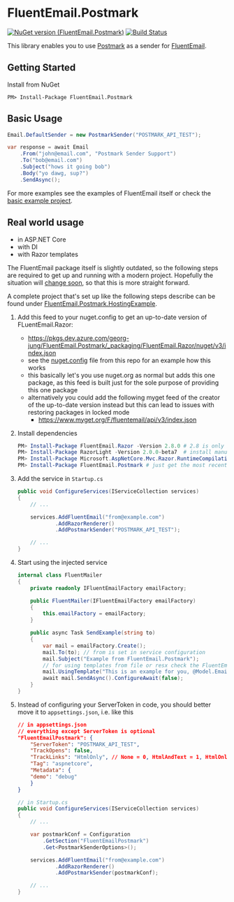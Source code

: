 # FluentEmail.Postmark

[![NuGet version (FluentEmail.Postmark)](https://img.shields.io/nuget/v/FluentEmail.Postmark.svg?style=flat)](https://www.nuget.org/packages/FluentEmail.Postmark/)
[![Build Status](https://dev.azure.com/georg-jung/FluentEmail.Postmark/_apis/build/status/georg-jung.FluentEmail.Postmark?branchName=master)](https://dev.azure.com/georg-jung/FluentEmail.Postmark/_build/latest?definitionId=9&branchName=master)

This library enables you to use [Postmark](https://postmarkapp.com/) as a sender for [FluentEmail](https://github.com/lukencode/FluentEmail/).

## Getting Started

Install from NuGet

    PM> Install-Package FluentEmail.Postmark

## Basic Usage

```csharp
Email.DefaultSender = new PostmarkSender("POSTMARK_API_TEST");

var response = await Email
    .From("john@email.com", "Postmark Sender Support")
    .To("bob@email.com")
    .Subject("hows it going bob")
    .Body("yo dawg, sup?")
    .SendAsync();
```

For more examples see the examples of FluentEmail itself or check the [basic example project](src/FluentEmail.Postmark.Example).

## Real world usage

* in ASP.NET Core
* with DI
* with Razor templates

The FluentEmail package itself is slightly outdated, so the following steps are required to get up and running with a modern project. Hopefully the situation will [change soon](https://github.com/lukencode/FluentEmail/pull/186), so that this is more straight forward.

A complete project that's set up like the following steps describe can be found under [FluentEmail.Postmark.HostingExample](src/FluentEmail.Postmark.HostingExample).

1. Add this feed to your nuget.config to get an up-to-date version of FLuentEmail.Razor:
    * https://pkgs.dev.azure.com/georg-jung/FluentEmail.Postmark/_packaging/FluentEmail.Razor/nuget/v3/index.json
    * see the [nuget.config](nuget.config) file from this repo for an example how this works
    * this basically let's you use nuget.org as normal but adds this one package, as this feed is built just for the sole purpose of providing this one package
    * alternatively you could add the following myget feed of the creator of the up-to-date version instead but this can lead to issues with restoring packages in locked mode
      * https://www.myget.org/F/fluentemail/api/v3/index.json
2. Install dependencies

    ```powershell
    PM> Install-Package FluentEmail.Razor -Version 2.8.0 # 2.8 is only available in this projects vsts feed/by manual download/other custom feeds
    PM> Install-Package RazorLight -Version 2.0.0-beta7  # install manually to get the most up to date version
    PM> Install-Package Microsoft.AspNetCore.Mvc.Razor.RuntimeCompilation -Version 3.1.3 # runtime exceptions will be thrown if this is not installed
    PM> Install-Package FluentEmail.Postmark # just get the most recent version from nuget
    ```

3. Add the service in `Startup.cs`

    ```csharp
    public void ConfigureServices(IServiceCollection services)
    {
        // ...

        services.AddFluentEmail("from@example.com")
                .AddRazorRenderer()
                .AddPostmarkSender("POSTMARK_API_TEST");

        // ...
    }
    ```

4. Start using the injected service

    ```csharp
    internal class FluentMailer
    {
        private readonly IFluentEmailFactory emailFactory;

        public FluentMailer(IFluentEmailFactory emailFactory)
        {
            this.emailFactory = emailFactory;
        }

        public async Task SendExample(string to)
        {
            var mail = emailFactory.Create();
            mail.To(to); // from is set in service configuration
            mail.Subject("Example from FluentEmail.Postmark");
            // for using templates from file or resx check the FluentEmail docs
            mail.UsingTemplate("This is an example for you, @Model.Email!", new { Email = to });
            await mail.SendAsync().ConfigureAwait(false);
        }
    }
    ```

5. Instead of configuring your ServerToken in code, you should better move it to `appsettings.json`, i.e. like this

    ```json
    // in appsettings.json
    // everything except ServerToken is optional
    "FluentEmailPostmark": {
        "ServerToken": "POSTMARK_API_TEST",
        "TrackOpens": false,
        "TrackLinks": "HtmlOnly", // None = 0, HtmlAndText = 1, HtmlOnly = 2, TextOnly = 3
        "Tag": "aspnetcore",
        "Metadata": {
        "demo": "debug"
        }
    }
    ```

    ```csharp
    // in Startup.cs
    public void ConfigureServices(IServiceCollection services)
    {
        // ...

        var postmarkConf = Configuration
            .GetSection("FluentEmailPostmark")
            .Get<PostmarkSenderOptions>();

        services.AddFluentEmail("from@example.com")
                .AddRazorRenderer()
                .AddPostmarkSender(postmarkConf);

        // ...
    }
    ```
